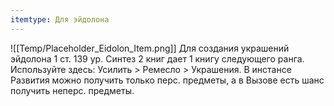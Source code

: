 ```yaml
---
itemtype: Для эйдолона
---
```

![[Temp/Placeholder_Eidolon_Item.png]]
Для создания украшений эйдолона 1 ст. 139 ур. Синтез 2 книг дает 1 книгу следующего ранга. Используйте здесь: Усилить > Ремесло > Украшения. В инстансе Развития можно получить только перс. предметы, а в Вызове есть шанс получить неперс. предметы.
